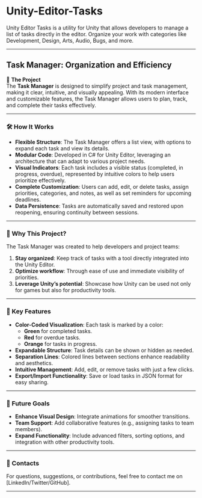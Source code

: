 # Unity-Editor-Tasks
Unity Editor Tasks is a utility for Unity that allows developers to manage a list of tasks directly in the editor. Organize your work with categories like Development, Design, Arts, Audio, Bugs, and more.

---

## **Task Manager: Organization and Efficiency**  
🌟 **The Project**  
The **Task Manager** is designed to simplify project and task management, making it clear, intuitive, and visually appealing. With its modern interface and customizable features, the Task Manager allows users to plan, track, and complete their tasks effectively.

---

### **🛠️ How It Works**  
- **Flexible Structure**: The Task Manager offers a list view, with options to expand each task and view its details.  
- **Modular Code**: Developed in C# for Unity Editor, leveraging an architecture that can adapt to various project needs.  
- **Visual Indicators**: Each task includes a visible status (completed, in progress, overdue), represented by intuitive colors to help users prioritize effectively.  
- **Complete Customization**: Users can add, edit, or delete tasks, assign priorities, categories, and notes, as well as set reminders for upcoming deadlines.  
- **Data Persistence**: Tasks are automatically saved and restored upon reopening, ensuring continuity between sessions.  

---

### **🤔 Why This Project?**  
The Task Manager was created to help developers and project teams:  
1. **Stay organized**: Keep track of tasks with a tool directly integrated into the Unity Editor.  
2. **Optimize workflow**: Through ease of use and immediate visibility of priorities.  
3. **Leverage Unity’s potential**: Showcase how Unity can be used not only for games but also for productivity tools.

---

### **🚀 Key Features**  
- **Color-Coded Visualization**: Each task is marked by a color:  
  - **Green** for completed tasks.  
  - **Red** for overdue tasks.  
  - **Orange** for tasks in progress.  
- **Expandable Structure**: Task details can be shown or hidden as needed.  
- **Separation Lines**: Colored lines between sections enhance readability and aesthetics.  
- **Intuitive Management**: Add, edit, or remove tasks with just a few clicks.  
- **Export/Import Functionality**: Save or load tasks in JSON format for easy sharing.  

---

### **🚀 Future Goals**  
- **Enhance Visual Design**: Integrate animations for smoother transitions.  
- **Team Support**: Add collaborative features (e.g., assigning tasks to team members).  
- **Expand Functionality**: Include advanced filters, sorting options, and integration with other productivity tools.

---

### **💌 Contacts**  
For questions, suggestions, or contributions, feel free to contact me on [LinkedIn/Twitter/GitHub].  

---
